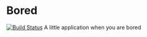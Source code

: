 # Bored
[![Build Status](https://travis-ci.org/DanielChesters/Bored.svg)](https://travis-ci.org/DanielChesters/Bored)
A little application when you are bored

